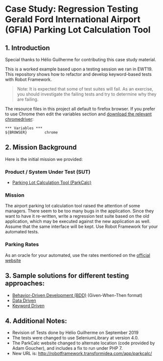 # Case Study: Regression Testing Gerald Ford International Airport (GFIA) Parking Lot Calculation Tool

## 1. Introduction
Special thanks to Hélio Guilherme for contributing this case study material.

This is a worked example based upon a testing session we ran in EWT19. This repository shows how to
refactor and develop keyword-based tests with Robot Framework.

> Note: It is expected that some of test suites will fail.  As an exercise, you should investigate
> the failing tests and try to determine why they are failing.

The resource files in this project all default to firefox browser.  If you prefer to use Chrome then edit the variables section and [download the relevant chromedriver](https://chromedriver.chromium.org/downloads):
```
*** Variables ***
${BROWSER}        chrome
```

## 2. Mission Background
Here is the initial mission we provided:

### Product / System Under Test (SUT)
* [Parking Lot Calculation Tool (ParkCalc)](http://robotframework.transformidea.com/app/parkcalc/)

### Mission
The airport parking lot calculation tool raised the attention of some managers.
There seem to be too many bugs in the application. Since they want to have it re-written,
write a regression test suite based on the old application, which may be executed against
the new application as well. Assume that the same interface will be kept. Use Robot Framework
for your automated tests.

### Parking Rates
As an oracle for your automated, use the rates mentioned on the [official
website](https://www.grr.org/parking-rates)

## 3. Sample solutions for different testing approaches:
* [Behavior-Driven Development (BDD)](ParkCalc/BDD) (Given-When-Then format)
* [Data Driven](ParkCalc/data-driven)
* [Keyword Driven](ParkCalc/keyword-driven)

## 4. Additional Notes:
* Revision of Tests done by Hélio Guilherme on September 2019
* The tests were changed to use SeleniumLibrary at version 4.0.
* The ParkCalc website changed to alternate location (code provided by Adam Goucher), and includes a fix to run under PHP 7.
* New URL is: http://robotframework.transformidea.com/app/parkcalc/
